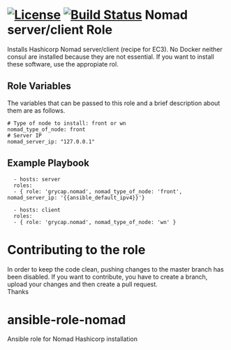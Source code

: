 [![License](https://img.shields.io/badge/license-Apache%202-blue.svg)](https://www.apache.org/licenses/LICENSE-2.0)
[![Build Status](https://travis-ci.org/grycap/ansible-role-nomad.svg?branch=master)](https://travis-ci.org/grycap/ansible-role-nomad)
Nomad server/client Role
=======================

Installs Hashicorp Nomad server/client (recipe for EC3). No Docker neither consul are installed because they are not essential. If you want to install these software, use the appropiate rol.

Role Variables
--------------

The variables that can be passed to this role and a brief description about them are as follows.

	# Type of node to install: front or wn
	nomad_type_of_node: front
	# Server IP
	nomad_server_ip: "127.0.0.1"

Example Playbook
----------------
```
  - hosts: server
  roles:
  - { role: 'grycap.nomad', nomad_type_of_node: 'front', nomad_server_ip: '{{ansible_default_ipv4}}'}
```
```
  - hosts: client
  roles:
  - { role: 'grycap.nomad', nomad_type_of_node: 'wn' }
```

Contributing to the role
========================
In order to keep the code clean, pushing changes to the master branch has been disabled. If you want to contribute, you have to create a branch, upload your changes and then create a pull request.  
Thanks

# ansible-role-nomad
Ansible role for Nomad Hashicorp installation

